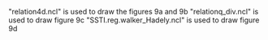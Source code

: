 "relation4d.ncl" is used to draw the figures 9a and 9b
"relationq_div.ncl" is used to draw figure 9c
"SSTI.reg.walker_Hadely.ncl" is used to draw figure 9d
